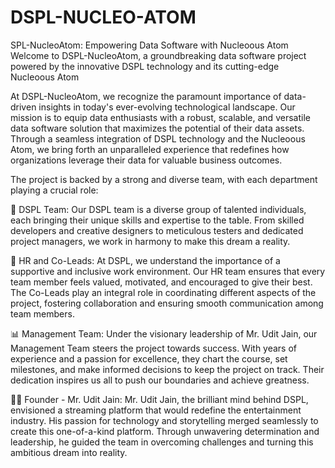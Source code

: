 # DSPL-NUCLEO-ATOM
SPL-NucleoAtom: Empowering Data Software with Nucleoous Atom  Welcome to DSPL-NucleoAtom, a groundbreaking data software project powered by the innovative DSPL technology and its cutting-edge Nucleoous Atom

At DSPL-NucleoAtom, we recognize the paramount importance of data-driven insights in today's ever-evolving technological landscape. Our mission is to equip data enthusiasts with a robust, scalable, and versatile data software solution that maximizes the potential of their data assets. Through a seamless integration of DSPL technology and the Nucleoous Atom, we bring forth an unparalleled experience that redefines how organizations leverage their data for valuable business outcomes.

The project is backed by a strong and diverse team, with each department playing a crucial role:

👥 DSPL Team: Our DSPL team is a diverse group of talented individuals, each bringing their unique skills and expertise to the table. From skilled developers and creative designers to meticulous testers and dedicated project managers, we work in harmony to make this dream a reality.

💼 HR and Co-Leads: At DSPL, we understand the importance of a supportive and inclusive work environment. Our HR team ensures that every team member feels valued, motivated, and encouraged to give their best. The Co-Leads play an integral role in coordinating different aspects of the project, fostering collaboration and ensuring smooth communication among team members.

📊 Management Team: Under the visionary leadership of Mr. Udit Jain, our Management Team steers the project towards success. With years of experience and a passion for excellence, they chart the course, set milestones, and make informed decisions to keep the project on track. Their dedication inspires us all to push our boundaries and achieve greatness.

🧙‍♂️ Founder - Mr. Udit Jain: Mr. Udit Jain, the brilliant mind behind DSPL, envisioned a streaming platform that would redefine the entertainment industry. His passion for technology and storytelling merged seamlessly to create this one-of-a-kind platform. Through unwavering determination and leadership, he guided the team in overcoming challenges and turning this ambitious dream into reality.
